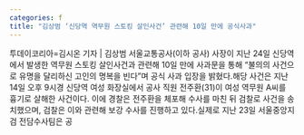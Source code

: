 ```yaml
---
categories: f
title: "김상범 ‘신당역 역무원 스토킹 살인사건’ 관련해 10일 만에 공식사과"
---
```

투데이코리아=김시온 기자 | 김상범 서울교통공사(이하 공사) 사장이 지난 24일 신당역에서 발생한 역무원 스토킹 살인사건과 관련해 10일 만에 사과문을 통해 “불의의 사건으로 유명을 달리하신 고인의 명복을 빈다”며 공식 사과 입장을 밝혔다.해당 사건은 지난 14일 오후 9시경 신당역 여성 화장실에서 공사 직원 전주환(31)이 여성 역무원 A씨를 흉기로 살해한 사건이다. 이에 경찰은 전주환을 체포해 수사를 마친 뒤 검찰로 사건을 송치했으며, 검찰은 이와 관련해 보강 수사를 진행하고 있다.실제로 지난 23일 서울중앙지검 전담수사팀은 공